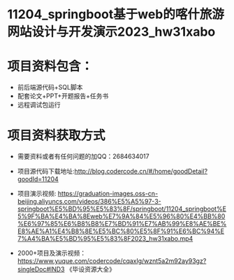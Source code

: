 #  11204_springboot基于web的喀什旅游网站设计与开发演示2023_hw31xabo
 
# 项目资料包含：
* 前后端源代码+SQL脚本
* 配套论文+PPT+开题报告+任务书
* 远程调试包运行

# 项目资料获取方式
* 需要资料或者有任何问题的加QQ：2684634017
* 项目源代码下载地址:http://blog.codercode.cn/#/home/goodDetail?goodId=11204

* 项目演示视频:  https://graduation-images.oss-cn-beijing.aliyuncs.com/videos/386%E5%A5%97-3-springboot%E5%BD%95%E5%83%8F/springboot/11204_springboot%E5%9F%BA%E4%BA%8Eweb%E7%9A%84%E5%96%80%E4%BB%80%E6%97%85%E6%B8%B8%E7%BD%91%E7%AB%99%E8%AE%BE%E8%AE%A1%E4%B8%8E%E5%BC%80%E5%8F%91%E6%BC%94%E7%A4%BA%E5%BD%95%E5%83%8F2023_hw31xabo.mp4


* 2000+项目及演示视频：https://www.yuque.com/codercode/cqaxlg/wznt5a2m92ay93gz?singleDoc#lND3 《毕设资源大全》





